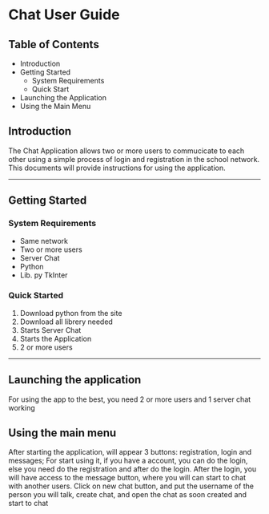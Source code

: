# Chat User Guide 
## Table of Contents
 - Introduction
 - Getting Started
      - System Requirements
      - Quick Start
 - Launching the Application
 - Using the Main Menu


## Introduction
 The Chat Application allows two or more users to commucicate to each other using a simple process of login and registration in the school network.
 This documents will provide instructions for using the application.

----
## Getting Started 
### System Requirements
 * Same network
 * Two or more users
 * Server Chat
 * Python
 * Lib. py TkInter

### Quick Started
1. Download python from the site
2. Download all librery needed
3. Starts Server Chat
4. Starts the Application
5. 2 or more users
----
## Launching the application
For using the app to the best, you need 2 or more users and 1 server chat working 

## Using the main menu
After starting the application, will appear 3 buttons: registration, login and messages;
For start using it, if you have a account, you can do the login, else you need do the registration and after do the login.
After the login, you will have access to the message button, where you will can start to chat with another users.
Click on new chat button, and put the username of the person you will talk, create chat, and open the chat as soon created and start to chat
